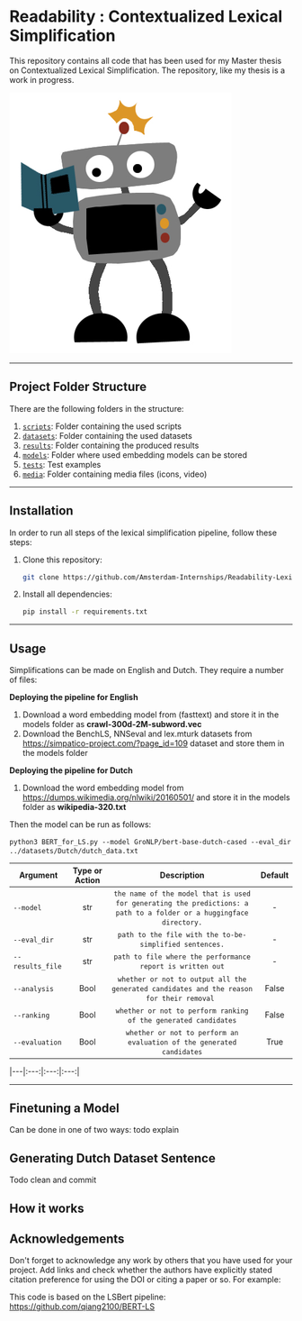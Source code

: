 # Readability : Contextualized Lexical Simplification

This repository contains all code that has been used for my Master thesis on Contextualized Lexical Simplification. The repository, like my thesis is a work in progress.

![img.png](media/img.png)

[comment]: <> (![]&#40;media/examples/emojis.png&#41;)

---


## Project Folder Structure

There are the following folders in the structure:

1) [`scripts`](./scripts): Folder containing the used scripts
1) [`datasets`](./datasets): Folder containing the used datasets
1) [`results`](./results): Folder containing the produced results
1) [`models`](./models): Folder where used embedding models can be stored
1) [`tests`](./tests): Test examples
1) [`media`](./media): Folder containing media files (icons, video)

---


## Installation

In order to run all steps of the lexical simplification pipeline, follow these steps:

1) Clone this repository:
    ```bash
    git clone https://github.com/Amsterdam-Internships/Readability-Lexical-Simplification
    ```
1) Install all dependencies:
    ```bash
    pip install -r requirements.txt
    ```
---


## Usage

Simplifications can be made on English and Dutch. They require a number of files:

**Deploying the pipeline for English** 
1) Download a word embedding model from (fasttext) and store it in the models folder as __crawl-300d-2M-subword.vec__
1) Download the BenchLS, NNSeval and lex.mturk datasets from https://simpatico-project.com/?page_id=109 dataset and store them in the models folder

**Deploying the pipeline for Dutch**
1) Download the word embedding model from https://dumps.wikimedia.org/nlwiki/20160501/ and store it in the models folder as __wikipedia-320.txt__


Then the model can be run as follows:
```
python3 BERT_for_LS.py --model GroNLP/bert-base-dutch-cased --eval_dir ../datasets/Dutch/dutch_data.txt
```

|Argument | Type or Action | Description | Default |
|---|:---:|:---:|:---:|
|`--model`| str| `the name of the model that is used for generating the predictions: a path to a folder or a huggingface directory.`|  -|
|`--eval_dir`| str| `path to the file with the to-be-simplified sentences.`| -|
|`--results_file`|  str | `path to file where the performance report is written out`| -|
|`--analysis`| Bool| `whether or not to output all the generated candidates and the reason for their removal `|False|
|`--ranking`| Bool| `whether or not to perform ranking of the generated candidates`|False|
|`--evaluation`| Bool| `whether or not to perform an evaluation of the generated candidates`|True|

|---|:---:|:---:|:---:|

---

## Finetuning a Model

Can be done in one of two ways: todo explain

## Generating Dutch Dataset Sentence
Todo clean and commit

## How it works


## Acknowledgements


Don't forget to acknowledge any work by others that you have used for your project. Add links and check whether the authors have explicitly stated citation preference for using the DOI or citing a paper or so. 
For example:

[comment]: <> (Our code uses [YOLOv5]&#40;https://github.com/ultralytics/yolov5&#41; [![DOI]&#40;https://zenodo.org/badge/264818686.svg&#41;]&#40;https://zenodo.org/badge/latestdoi/264818686&#41;)
This code is based on the LSBert pipeline: https://github.com/qiang2100/BERT-LS
